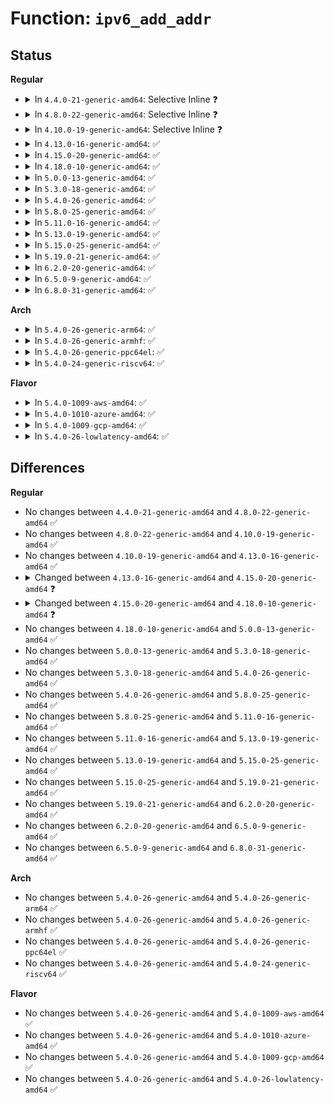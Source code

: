 # Function: <code>ipv6_add_addr</code>

## Status
<b>Regular</b>
<ul>
<li>
<details>
<summary>In <code>4.4.0-21-generic-amd64</code>: Selective Inline ❓</summary>

```c
struct inet6_ifaddr * ipv6_add_addr(struct inet6_dev * idev, const struct in6_addr * addr, const struct in6_addr * peer_addr, int pfxlen, int scope, u32 flags, u32 valid_lft, u32 prefered_lft)
```

```json
{
  "name": "ipv6_add_addr",
  "collision_type": "Unique Static",
  "inline_type": "Selective",
  "funcs": [
    {
      "addr": 18446744071587013760,
      "name": "ipv6_add_addr",
      "external": false,
      "loc": "net/ipv6/addrconf.c:899",
      "file": "net/ipv6/addrconf.c",
      "inline": "not declared, inlined",
      "caller_inline": [],
      "caller_func": [
        "net/ipv6/addrconf.c:add_addr",
        "net/ipv6/addrconf.c:addrconf_add_linklocal",
        "net/ipv6/addrconf.c:ipv6_create_tempaddr",
        "net/ipv6/addrconf.c:inet6_addr_add",
        "net/ipv6/addrconf.c:addrconf_dad_failure",
        "net/ipv6/addrconf.c:addrconf_prefix_rcv"
      ]
    }
  ],
  "symbols": [
    {
      "addr": 18446744071587013760,
      "name": "ipv6_add_addr",
      "section": ".text",
      "bind": "STB_LOCAL",
      "size": 1020
    }
  ]
}
```
</details>
</li>
<li>
<details>
<summary>In <code>4.8.0-22-generic-amd64</code>: Selective Inline ❓</summary>

```c
struct inet6_ifaddr * ipv6_add_addr(struct inet6_dev * idev, const struct in6_addr * addr, const struct in6_addr * peer_addr, int pfxlen, int scope, u32 flags, u32 valid_lft, u32 prefered_lft)
```

```json
{
  "name": "ipv6_add_addr",
  "collision_type": "Unique Static",
  "inline_type": "Selective",
  "funcs": [
    {
      "addr": 18446744071587460688,
      "name": "ipv6_add_addr",
      "external": false,
      "loc": "net/ipv6/addrconf.c:913",
      "file": "net/ipv6/addrconf.c",
      "inline": "not declared, inlined",
      "caller_inline": [],
      "caller_func": [
        "net/ipv6/addrconf.c:addrconf_add_linklocal",
        "net/ipv6/addrconf.c:add_addr",
        "net/ipv6/addrconf.c:inet6_addr_add",
        "net/ipv6/addrconf.c:addrconf_prefix_rcv_add_addr",
        "net/ipv6/addrconf.c:addrconf_dad_failure",
        "net/ipv6/addrconf.c:ipv6_create_tempaddr"
      ]
    }
  ],
  "symbols": [
    {
      "addr": 18446744071587460688,
      "name": "ipv6_add_addr",
      "section": ".text",
      "bind": "STB_LOCAL",
      "size": 1105
    }
  ]
}
```
</details>
</li>
<li>
<details>
<summary>In <code>4.10.0-19-generic-amd64</code>: Selective Inline ❓</summary>

```c
struct inet6_ifaddr * ipv6_add_addr(struct inet6_dev * idev, const struct in6_addr * addr, const struct in6_addr * peer_addr, int pfxlen, int scope, u32 flags, u32 valid_lft, u32 prefered_lft)
```

```json
{
  "name": "ipv6_add_addr",
  "collision_type": "Unique Static",
  "inline_type": "Selective",
  "funcs": [
    {
      "addr": 18446744071587664192,
      "name": "ipv6_add_addr",
      "external": false,
      "loc": "net/ipv6/addrconf.c:940",
      "file": "net/ipv6/addrconf.c",
      "inline": "not declared, inlined",
      "caller_inline": [],
      "caller_func": [
        "net/ipv6/addrconf.c:addrconf_add_linklocal",
        "net/ipv6/addrconf.c:add_addr",
        "net/ipv6/addrconf.c:inet6_addr_add",
        "net/ipv6/addrconf.c:addrconf_prefix_rcv_add_addr",
        "net/ipv6/addrconf.c:addrconf_dad_failure",
        "net/ipv6/addrconf.c:ipv6_create_tempaddr"
      ]
    }
  ],
  "symbols": [
    {
      "addr": 18446744071587664192,
      "name": "ipv6_add_addr",
      "section": ".text",
      "bind": "STB_LOCAL",
      "size": 1108
    }
  ]
}
```
</details>
</li>
<li>
<details>
<summary>In <code>4.13.0-16-generic-amd64</code>: ✅</summary>

```c
struct inet6_ifaddr * ipv6_add_addr(struct inet6_dev * idev, const struct in6_addr * addr, const struct in6_addr * peer_addr, int pfxlen, int scope, u32 flags, u32 valid_lft, u32 prefered_lft)
```

```json
{
  "name": "ipv6_add_addr",
  "collision_type": "Unique Static",
  "inline_type": "No",
  "funcs": [
    {
      "addr": 18446744071587823008,
      "name": "ipv6_add_addr",
      "external": false,
      "loc": "net/ipv6/addrconf.c:959",
      "file": "net/ipv6/addrconf.c",
      "inline": "seen, unknown",
      "caller_inline": [],
      "caller_func": [
        "net/ipv6/addrconf.c:addrconf_add_linklocal",
        "net/ipv6/addrconf.c:add_addr",
        "net/ipv6/addrconf.c:inet6_addr_add",
        "net/ipv6/addrconf.c:addrconf_prefix_rcv_add_addr",
        "net/ipv6/addrconf.c:addrconf_dad_failure",
        "net/ipv6/addrconf.c:ipv6_create_tempaddr"
      ]
    }
  ],
  "symbols": [
    {
      "addr": 18446744071587823008,
      "name": "ipv6_add_addr",
      "section": ".text",
      "bind": "STB_LOCAL",
      "size": 1378
    }
  ]
}
```
</details>
</li>
<li>
<details>
<summary>In <code>4.15.0-20-generic-amd64</code>: ✅</summary>

```c
struct inet6_ifaddr * ipv6_add_addr(struct inet6_dev * idev, const struct in6_addr * addr, const struct in6_addr * peer_addr, int pfxlen, int scope, u32 flags, u32 valid_lft, u32 prefered_lft, bool can_block, struct netlink_ext_ack * extack)
```

```json
{
  "name": "ipv6_add_addr",
  "collision_type": "Unique Static",
  "inline_type": "No",
  "funcs": [
    {
      "addr": 18446744071588353184,
      "name": "ipv6_add_addr",
      "external": false,
      "loc": "net/ipv6/addrconf.c:1001",
      "file": "net/ipv6/addrconf.c",
      "inline": "seen, unknown",
      "caller_inline": [],
      "caller_func": [
        "net/ipv6/addrconf.c:addrconf_add_linklocal",
        "net/ipv6/addrconf.c:add_addr",
        "net/ipv6/addrconf.c:inet6_addr_add",
        "net/ipv6/addrconf.c:addrconf_prefix_rcv_add_addr",
        "net/ipv6/addrconf.c:addrconf_dad_failure",
        "net/ipv6/addrconf.c:ipv6_create_tempaddr"
      ]
    }
  ],
  "symbols": [
    {
      "addr": 18446744071588353184,
      "name": "ipv6_add_addr",
      "section": ".text",
      "bind": "STB_LOCAL",
      "size": 1459
    }
  ]
}
```
</details>
</li>
<li>
<details>
<summary>In <code>4.18.0-10-generic-amd64</code>: ✅</summary>

```c
struct inet6_ifaddr * ipv6_add_addr(struct inet6_dev * idev, struct ifa6_config * cfg, bool can_block, struct netlink_ext_ack * extack)
```

```json
{
  "name": "ipv6_add_addr",
  "collision_type": "Unique Static",
  "inline_type": "No",
  "funcs": [
    {
      "addr": 18446744071588710544,
      "name": "ipv6_add_addr",
      "external": false,
      "loc": "net/ipv6/addrconf.c:989",
      "file": "net/ipv6/addrconf.c",
      "inline": "seen, unknown",
      "caller_inline": [],
      "caller_func": [
        "net/ipv6/addrconf.c:addrconf_add_linklocal",
        "net/ipv6/addrconf.c:add_addr",
        "net/ipv6/addrconf.c:inet6_addr_add",
        "net/ipv6/addrconf.c:addrconf_prefix_rcv_add_addr",
        "net/ipv6/addrconf.c:addrconf_dad_failure",
        "net/ipv6/addrconf.c:ipv6_create_tempaddr"
      ]
    }
  ],
  "symbols": [
    {
      "addr": 18446744071588710544,
      "name": "ipv6_add_addr",
      "section": ".text",
      "bind": "STB_LOCAL",
      "size": 1530
    }
  ]
}
```
</details>
</li>
<li>
<details>
<summary>In <code>5.0.0-13-generic-amd64</code>: ✅</summary>

```c
struct inet6_ifaddr * ipv6_add_addr(struct inet6_dev * idev, struct ifa6_config * cfg, bool can_block, struct netlink_ext_ack * extack)
```

```json
{
  "name": "ipv6_add_addr",
  "collision_type": "Unique Static",
  "inline_type": "No",
  "funcs": [
    {
      "addr": 18446744071588930000,
      "name": "ipv6_add_addr",
      "external": false,
      "loc": "net/ipv6/addrconf.c:1003",
      "file": "net/ipv6/addrconf.c",
      "inline": "seen, unknown",
      "caller_inline": [],
      "caller_func": [
        "net/ipv6/addrconf.c:addrconf_add_linklocal",
        "net/ipv6/addrconf.c:add_addr",
        "net/ipv6/addrconf.c:inet6_addr_add",
        "net/ipv6/addrconf.c:addrconf_prefix_rcv_add_addr",
        "net/ipv6/addrconf.c:addrconf_dad_failure",
        "net/ipv6/addrconf.c:ipv6_create_tempaddr"
      ]
    }
  ],
  "symbols": [
    {
      "addr": 18446744071588930000,
      "name": "ipv6_add_addr",
      "section": ".text",
      "bind": "STB_LOCAL",
      "size": 1438
    }
  ]
}
```
</details>
</li>
<li>
<details>
<summary>In <code>5.3.0-18-generic-amd64</code>: ✅</summary>

```c
struct inet6_ifaddr * ipv6_add_addr(struct inet6_dev * idev, struct ifa6_config * cfg, bool can_block, struct netlink_ext_ack * extack)
```

```json
{
  "name": "ipv6_add_addr",
  "collision_type": "Unique Static",
  "inline_type": "No",
  "funcs": [
    {
      "addr": 18446744071589372608,
      "name": "ipv6_add_addr",
      "external": false,
      "loc": "net/ipv6/addrconf.c:1037",
      "file": "net/ipv6/addrconf.c",
      "inline": "seen, unknown",
      "caller_inline": [],
      "caller_func": [
        "net/ipv6/addrconf.c:addrconf_add_linklocal",
        "net/ipv6/addrconf.c:add_addr",
        "net/ipv6/addrconf.c:inet6_addr_add",
        "net/ipv6/addrconf.c:addrconf_prefix_rcv_add_addr",
        "net/ipv6/addrconf.c:addrconf_dad_failure",
        "net/ipv6/addrconf.c:ipv6_create_tempaddr"
      ]
    }
  ],
  "symbols": [
    {
      "addr": 18446744071589372608,
      "name": "ipv6_add_addr",
      "section": ".text",
      "bind": "STB_LOCAL",
      "size": 1495
    }
  ]
}
```
</details>
</li>
<li>
<details>
<summary>In <code>5.4.0-26-generic-amd64</code>: ✅</summary>

```c
struct inet6_ifaddr * ipv6_add_addr(struct inet6_dev * idev, struct ifa6_config * cfg, bool can_block, struct netlink_ext_ack * extack)
```

```json
{
  "name": "ipv6_add_addr",
  "collision_type": "Unique Static",
  "inline_type": "No",
  "funcs": [
    {
      "addr": 18446744071589597040,
      "name": "ipv6_add_addr",
      "external": false,
      "loc": "net/ipv6/addrconf.c:1037",
      "file": "net/ipv6/addrconf.c",
      "inline": "seen, unknown",
      "caller_inline": [],
      "caller_func": [
        "net/ipv6/addrconf.c:addrconf_add_linklocal",
        "net/ipv6/addrconf.c:add_addr",
        "net/ipv6/addrconf.c:inet6_addr_add",
        "net/ipv6/addrconf.c:addrconf_prefix_rcv_add_addr",
        "net/ipv6/addrconf.c:addrconf_dad_failure",
        "net/ipv6/addrconf.c:ipv6_create_tempaddr"
      ]
    }
  ],
  "symbols": [
    {
      "addr": 18446744071589597040,
      "name": "ipv6_add_addr",
      "section": ".text",
      "bind": "STB_LOCAL",
      "size": 1498
    }
  ]
}
```
</details>
</li>
<li>
<details>
<summary>In <code>5.8.0-25-generic-amd64</code>: ✅</summary>

```c
struct inet6_ifaddr * ipv6_add_addr(struct inet6_dev * idev, struct ifa6_config * cfg, bool can_block, struct netlink_ext_ack * extack)
```

```json
{
  "name": "ipv6_add_addr",
  "collision_type": "Unique Static",
  "inline_type": "No",
  "funcs": [
    {
      "addr": 18446744071590603328,
      "name": "ipv6_add_addr",
      "external": false,
      "loc": "net/ipv6/addrconf.c:1037",
      "file": "net/ipv6/addrconf.c",
      "inline": "seen, unknown",
      "caller_inline": [],
      "caller_func": [
        "net/ipv6/addrconf.c:addrconf_add_linklocal",
        "net/ipv6/addrconf.c:add_addr",
        "net/ipv6/addrconf.c:inet6_addr_add",
        "net/ipv6/addrconf.c:addrconf_prefix_rcv_add_addr",
        "net/ipv6/addrconf.c:addrconf_dad_failure"
      ]
    }
  ],
  "symbols": [
    {
      "addr": 18446744071590603328,
      "name": "ipv6_add_addr",
      "section": ".text",
      "bind": "STB_LOCAL",
      "size": 1443
    }
  ]
}
```
</details>
</li>
<li>
<details>
<summary>In <code>5.11.0-16-generic-amd64</code>: ✅</summary>

```c
struct inet6_ifaddr * ipv6_add_addr(struct inet6_dev * idev, struct ifa6_config * cfg, bool can_block, struct netlink_ext_ack * extack)
```

```json
{
  "name": "ipv6_add_addr",
  "collision_type": "Unique Static",
  "inline_type": "No",
  "funcs": [
    {
      "addr": 18446744071590664048,
      "name": "ipv6_add_addr",
      "external": false,
      "loc": "net/ipv6/addrconf.c:1037",
      "file": "net/ipv6/addrconf.c",
      "inline": "seen, unknown",
      "caller_inline": [],
      "caller_func": [
        "net/ipv6/addrconf.c:addrconf_add_linklocal",
        "net/ipv6/addrconf.c:add_addr",
        "net/ipv6/addrconf.c:inet6_addr_add",
        "net/ipv6/addrconf.c:addrconf_prefix_rcv_add_addr",
        "net/ipv6/addrconf.c:addrconf_dad_failure"
      ]
    }
  ],
  "symbols": [
    {
      "addr": 18446744071590664048,
      "name": "ipv6_add_addr",
      "section": ".text",
      "bind": "STB_LOCAL",
      "size": 1443
    }
  ]
}
```
</details>
</li>
<li>
<details>
<summary>In <code>5.13.0-19-generic-amd64</code>: ✅</summary>

```c
struct inet6_ifaddr * ipv6_add_addr(struct inet6_dev * idev, struct ifa6_config * cfg, bool can_block, struct netlink_ext_ack * extack)
```

```json
{
  "name": "ipv6_add_addr",
  "collision_type": "Unique Static",
  "inline_type": "No",
  "funcs": [
    {
      "addr": 18446744071590589616,
      "name": "ipv6_add_addr",
      "external": false,
      "loc": "net/ipv6/addrconf.c:1039",
      "file": "net/ipv6/addrconf.c",
      "inline": "seen, unknown",
      "caller_inline": [],
      "caller_func": [
        "net/ipv6/addrconf.c:addrconf_add_linklocal",
        "net/ipv6/addrconf.c:add_addr",
        "net/ipv6/addrconf.c:inet6_addr_add",
        "net/ipv6/addrconf.c:addrconf_prefix_rcv_add_addr",
        "net/ipv6/addrconf.c:addrconf_dad_failure"
      ]
    }
  ],
  "symbols": [
    {
      "addr": 18446744071590589616,
      "name": "ipv6_add_addr",
      "section": ".text",
      "bind": "STB_LOCAL",
      "size": 1746
    }
  ]
}
```
</details>
</li>
<li>
<details>
<summary>In <code>5.15.0-25-generic-amd64</code>: ✅</summary>

```c
struct inet6_ifaddr * ipv6_add_addr(struct inet6_dev * idev, struct ifa6_config * cfg, bool can_block, struct netlink_ext_ack * extack)
```

```json
{
  "name": "ipv6_add_addr",
  "collision_type": "Unique Static",
  "inline_type": "No",
  "funcs": [
    {
      "addr": 18446744071591402272,
      "name": "ipv6_add_addr",
      "external": false,
      "loc": "net/ipv6/addrconf.c:1046",
      "file": "net/ipv6/addrconf.c",
      "inline": "seen, unknown",
      "caller_inline": [],
      "caller_func": [
        "net/ipv6/addrconf.c:addrconf_add_linklocal",
        "net/ipv6/addrconf.c:add_addr",
        "net/ipv6/addrconf.c:inet6_addr_add",
        "net/ipv6/addrconf.c:addrconf_prefix_rcv_add_addr",
        "net/ipv6/addrconf.c:addrconf_dad_failure"
      ]
    }
  ],
  "symbols": [
    {
      "addr": 18446744071591402272,
      "name": "ipv6_add_addr",
      "section": ".text",
      "bind": "STB_LOCAL",
      "size": 1746
    }
  ]
}
```
</details>
</li>
<li>
<details>
<summary>In <code>5.19.0-21-generic-amd64</code>: ✅</summary>

```c
struct inet6_ifaddr * ipv6_add_addr(struct inet6_dev * idev, struct ifa6_config * cfg, bool can_block, struct netlink_ext_ack * extack)
```

```json
{
  "name": "ipv6_add_addr",
  "collision_type": "Unique Static",
  "inline_type": "No",
  "funcs": [
    {
      "addr": 18446744071593078560,
      "name": "ipv6_add_addr",
      "external": false,
      "loc": "net/ipv6/addrconf.c:1055",
      "file": "net/ipv6/addrconf.c",
      "inline": "seen, unknown",
      "caller_inline": [],
      "caller_func": [
        "net/ipv6/addrconf.c:addrconf_add_linklocal",
        "net/ipv6/addrconf.c:add_addr",
        "net/ipv6/addrconf.c:inet6_addr_add",
        "net/ipv6/addrconf.c:addrconf_prefix_rcv_add_addr",
        "net/ipv6/addrconf.c:addrconf_dad_failure"
      ]
    }
  ],
  "symbols": [
    {
      "addr": 18446744071593078560,
      "name": "ipv6_add_addr",
      "section": ".text",
      "bind": "STB_LOCAL",
      "size": 1684
    }
  ]
}
```
</details>
</li>
<li>
<details>
<summary>In <code>6.2.0-20-generic-amd64</code>: ✅</summary>

```c
struct inet6_ifaddr * ipv6_add_addr(struct inet6_dev * idev, struct ifa6_config * cfg, bool can_block, struct netlink_ext_ack * extack)
```

```json
{
  "name": "ipv6_add_addr",
  "collision_type": "Unique Static",
  "inline_type": "No",
  "funcs": [
    {
      "addr": 18446744071594972848,
      "name": "ipv6_add_addr",
      "external": false,
      "loc": "net/ipv6/addrconf.c:1055",
      "file": "net/ipv6/addrconf.c",
      "inline": "seen, unknown",
      "caller_inline": [],
      "caller_func": [
        "net/ipv6/addrconf.c:addrconf_add_linklocal",
        "net/ipv6/addrconf.c:add_addr",
        "net/ipv6/addrconf.c:inet6_addr_add",
        "net/ipv6/addrconf.c:addrconf_prefix_rcv_add_addr",
        "net/ipv6/addrconf.c:addrconf_dad_failure"
      ]
    }
  ],
  "symbols": [
    {
      "addr": 18446744071594972848,
      "name": "ipv6_add_addr",
      "section": ".text",
      "bind": "STB_LOCAL",
      "size": 1676
    }
  ]
}
```
</details>
</li>
<li>
<details>
<summary>In <code>6.5.0-9-generic-amd64</code>: ✅</summary>

```c
struct inet6_ifaddr * ipv6_add_addr(struct inet6_dev * idev, struct ifa6_config * cfg, bool can_block, struct netlink_ext_ack * extack)
```

```json
{
  "name": "ipv6_add_addr",
  "collision_type": "Unique Static",
  "inline_type": "No",
  "funcs": [
    {
      "addr": 18446744071595365600,
      "name": "ipv6_add_addr",
      "external": false,
      "loc": "net/ipv6/addrconf.c:1054",
      "file": "net/ipv6/addrconf.c",
      "inline": "seen, unknown",
      "caller_inline": [],
      "caller_func": [
        "net/ipv6/addrconf.c:addrconf_add_linklocal",
        "net/ipv6/addrconf.c:add_addr",
        "net/ipv6/addrconf.c:inet6_addr_add",
        "net/ipv6/addrconf.c:addrconf_prefix_rcv_add_addr",
        "net/ipv6/addrconf.c:addrconf_dad_failure"
      ]
    }
  ],
  "symbols": [
    {
      "addr": 18446744071595365600,
      "name": "ipv6_add_addr",
      "section": ".text",
      "bind": "STB_LOCAL",
      "size": 1611
    }
  ]
}
```
</details>
</li>
<li>
<details>
<summary>In <code>6.8.0-31-generic-amd64</code>: ✅</summary>

```c
struct inet6_ifaddr * ipv6_add_addr(struct inet6_dev * idev, struct ifa6_config * cfg, bool can_block, struct netlink_ext_ack * extack)
```

```json
{
  "name": "ipv6_add_addr",
  "collision_type": "Unique Static",
  "inline_type": "No",
  "funcs": [
    {
      "addr": 18446744071596206528,
      "name": "ipv6_add_addr",
      "external": false,
      "loc": "net/ipv6/addrconf.c:1073",
      "file": "net/ipv6/addrconf.c",
      "inline": "seen, unknown",
      "caller_inline": [],
      "caller_func": [
        "net/ipv6/addrconf.c:addrconf_add_linklocal",
        "net/ipv6/addrconf.c:add_addr",
        "net/ipv6/addrconf.c:inet6_addr_add",
        "net/ipv6/addrconf.c:addrconf_prefix_rcv_add_addr",
        "net/ipv6/addrconf.c:addrconf_dad_failure"
      ]
    }
  ],
  "symbols": [
    {
      "addr": 18446744071596206528,
      "name": "ipv6_add_addr",
      "section": ".text",
      "bind": "STB_LOCAL",
      "size": 1746
    }
  ]
}
```
</details>
</li>
</ul>
<b>Arch</b>
<ul>
<li>
<details>
<summary>In <code>5.4.0-26-generic-arm64</code>: ✅</summary>

```c
struct inet6_ifaddr * ipv6_add_addr(struct inet6_dev * idev, struct ifa6_config * cfg, bool can_block, struct netlink_ext_ack * extack)
```

```json
{
  "name": "ipv6_add_addr",
  "collision_type": "Unique Static",
  "inline_type": "No",
  "funcs": [
    {
      "addr": 18446603336503274080,
      "name": "ipv6_add_addr",
      "external": false,
      "loc": "net/ipv6/addrconf.c:1037",
      "file": "net/ipv6/addrconf.c",
      "inline": "seen, unknown",
      "caller_inline": [],
      "caller_func": [
        "net/ipv6/addrconf.c:addrconf_add_linklocal",
        "net/ipv6/addrconf.c:add_addr",
        "net/ipv6/addrconf.c:inet6_addr_add",
        "net/ipv6/addrconf.c:addrconf_prefix_rcv_add_addr",
        "net/ipv6/addrconf.c:addrconf_dad_failure",
        "net/ipv6/addrconf.c:ipv6_create_tempaddr"
      ]
    }
  ],
  "symbols": [
    {
      "addr": 18446603336503274080,
      "name": "ipv6_add_addr",
      "section": ".text",
      "bind": "STB_LOCAL",
      "size": 1292
    }
  ]
}
```
</details>
</li>
<li>
<details>
<summary>In <code>5.4.0-26-generic-armhf</code>: ✅</summary>

```c
struct inet6_ifaddr * ipv6_add_addr(struct inet6_dev * idev, struct ifa6_config * cfg, bool can_block, struct netlink_ext_ack * extack)
```

```json
{
  "name": "ipv6_add_addr",
  "collision_type": "Unique Static",
  "inline_type": "No",
  "funcs": [
    {
      "addr": 3235944212,
      "name": "ipv6_add_addr",
      "external": false,
      "loc": "net/ipv6/addrconf.c:1037",
      "file": "net/ipv6/addrconf.c",
      "inline": "seen, unknown",
      "caller_inline": [],
      "caller_func": [
        "net/ipv6/addrconf.c:addrconf_add_linklocal",
        "net/ipv6/addrconf.c:add_addr",
        "net/ipv6/addrconf.c:inet6_addr_add",
        "net/ipv6/addrconf.c:addrconf_prefix_rcv_add_addr",
        "net/ipv6/addrconf.c:addrconf_dad_failure",
        "net/ipv6/addrconf.c:ipv6_create_tempaddr"
      ]
    }
  ],
  "symbols": [
    {
      "addr": 3235944212,
      "name": "ipv6_add_addr",
      "section": ".text",
      "bind": "STB_LOCAL",
      "size": 1380
    }
  ]
}
```
</details>
</li>
<li>
<details>
<summary>In <code>5.4.0-26-generic-ppc64el</code>: ✅</summary>

```c
struct inet6_ifaddr * ipv6_add_addr(struct inet6_dev * idev, struct ifa6_config * cfg, bool can_block, struct netlink_ext_ack * extack)
```

```json
{
  "name": "ipv6_add_addr",
  "collision_type": "Unique Static",
  "inline_type": "No",
  "funcs": [
    {
      "addr": 13835058055297016816,
      "name": "ipv6_add_addr",
      "external": false,
      "loc": "net/ipv6/addrconf.c:1037",
      "file": "net/ipv6/addrconf.c",
      "inline": "seen, unknown",
      "caller_inline": [],
      "caller_func": [
        "net/ipv6/addrconf.c:addrconf_add_linklocal",
        "net/ipv6/addrconf.c:add_addr",
        "net/ipv6/addrconf.c:inet6_addr_add",
        "net/ipv6/addrconf.c:addrconf_prefix_rcv_add_addr",
        "net/ipv6/addrconf.c:addrconf_dad_failure",
        "net/ipv6/addrconf.c:ipv6_create_tempaddr"
      ]
    }
  ],
  "symbols": [
    {
      "addr": 13835058055297016816,
      "name": "ipv6_add_addr",
      "section": ".text",
      "bind": "STB_LOCAL",
      "size": 1792
    }
  ]
}
```
</details>
</li>
<li>
<details>
<summary>In <code>5.4.0-24-generic-riscv64</code>: ✅</summary>

```c
struct inet6_ifaddr * ipv6_add_addr(struct inet6_dev * idev, struct ifa6_config * cfg, bool can_block, struct netlink_ext_ack * extack)
```

```json
{
  "name": "ipv6_add_addr",
  "collision_type": "Unique Static",
  "inline_type": "No",
  "funcs": [
    {
      "addr": 18446743936279297490,
      "name": "ipv6_add_addr",
      "external": false,
      "loc": "net/ipv6/addrconf.c:1037",
      "file": "net/ipv6/addrconf.c",
      "inline": "seen, unknown",
      "caller_inline": [],
      "caller_func": [
        "net/ipv6/addrconf.c:addrconf_add_linklocal",
        "net/ipv6/addrconf.c:add_addr",
        "net/ipv6/addrconf.c:inet6_addr_add",
        "net/ipv6/addrconf.c:addrconf_prefix_rcv_add_addr",
        "net/ipv6/addrconf.c:addrconf_dad_failure",
        "net/ipv6/addrconf.c:ipv6_create_tempaddr"
      ]
    }
  ],
  "symbols": [
    {
      "addr": 18446743936279297490,
      "name": "ipv6_add_addr",
      "section": ".text",
      "bind": "STB_LOCAL",
      "size": 1284
    }
  ]
}
```
</details>
</li>
</ul>
<b>Flavor</b>
<ul>
<li>
<details>
<summary>In <code>5.4.0-1009-aws-amd64</code>: ✅</summary>

```c
struct inet6_ifaddr * ipv6_add_addr(struct inet6_dev * idev, struct ifa6_config * cfg, bool can_block, struct netlink_ext_ack * extack)
```

```json
{
  "name": "ipv6_add_addr",
  "collision_type": "Unique Static",
  "inline_type": "No",
  "funcs": [
    {
      "addr": 18446744071589201408,
      "name": "ipv6_add_addr",
      "external": false,
      "loc": "net/ipv6/addrconf.c:1037",
      "file": "net/ipv6/addrconf.c",
      "inline": "seen, unknown",
      "caller_inline": [],
      "caller_func": [
        "net/ipv6/addrconf.c:addrconf_add_linklocal",
        "net/ipv6/addrconf.c:add_addr",
        "net/ipv6/addrconf.c:inet6_addr_add",
        "net/ipv6/addrconf.c:addrconf_prefix_rcv_add_addr",
        "net/ipv6/addrconf.c:addrconf_dad_failure",
        "net/ipv6/addrconf.c:ipv6_create_tempaddr"
      ]
    }
  ],
  "symbols": [
    {
      "addr": 18446744071589201408,
      "name": "ipv6_add_addr",
      "section": ".text",
      "bind": "STB_LOCAL",
      "size": 1498
    }
  ]
}
```
</details>
</li>
<li>
<details>
<summary>In <code>5.4.0-1010-azure-amd64</code>: ✅</summary>

```c
struct inet6_ifaddr * ipv6_add_addr(struct inet6_dev * idev, struct ifa6_config * cfg, bool can_block, struct netlink_ext_ack * extack)
```

```json
{
  "name": "ipv6_add_addr",
  "collision_type": "Unique Static",
  "inline_type": "No",
  "funcs": [
    {
      "addr": 18446744071588926400,
      "name": "ipv6_add_addr",
      "external": false,
      "loc": "net/ipv6/addrconf.c:1037",
      "file": "net/ipv6/addrconf.c",
      "inline": "seen, unknown",
      "caller_inline": [],
      "caller_func": [
        "net/ipv6/addrconf.c:addrconf_add_linklocal",
        "net/ipv6/addrconf.c:add_addr",
        "net/ipv6/addrconf.c:inet6_addr_add",
        "net/ipv6/addrconf.c:addrconf_prefix_rcv_add_addr",
        "net/ipv6/addrconf.c:addrconf_dad_failure",
        "net/ipv6/addrconf.c:ipv6_create_tempaddr"
      ]
    }
  ],
  "symbols": [
    {
      "addr": 18446744071588926400,
      "name": "ipv6_add_addr",
      "section": ".text",
      "bind": "STB_LOCAL",
      "size": 1498
    }
  ]
}
```
</details>
</li>
<li>
<details>
<summary>In <code>5.4.0-1009-gcp-amd64</code>: ✅</summary>

```c
struct inet6_ifaddr * ipv6_add_addr(struct inet6_dev * idev, struct ifa6_config * cfg, bool can_block, struct netlink_ext_ack * extack)
```

```json
{
  "name": "ipv6_add_addr",
  "collision_type": "Unique Static",
  "inline_type": "No",
  "funcs": [
    {
      "addr": 18446744071589638272,
      "name": "ipv6_add_addr",
      "external": false,
      "loc": "net/ipv6/addrconf.c:1037",
      "file": "net/ipv6/addrconf.c",
      "inline": "seen, unknown",
      "caller_inline": [],
      "caller_func": [
        "net/ipv6/addrconf.c:addrconf_add_linklocal",
        "net/ipv6/addrconf.c:add_addr",
        "net/ipv6/addrconf.c:inet6_addr_add",
        "net/ipv6/addrconf.c:addrconf_prefix_rcv_add_addr",
        "net/ipv6/addrconf.c:addrconf_dad_failure",
        "net/ipv6/addrconf.c:ipv6_create_tempaddr"
      ]
    }
  ],
  "symbols": [
    {
      "addr": 18446744071589638272,
      "name": "ipv6_add_addr",
      "section": ".text",
      "bind": "STB_LOCAL",
      "size": 1498
    }
  ]
}
```
</details>
</li>
<li>
<details>
<summary>In <code>5.4.0-26-lowlatency-amd64</code>: ✅</summary>

```c
struct inet6_ifaddr * ipv6_add_addr(struct inet6_dev * idev, struct ifa6_config * cfg, bool can_block, struct netlink_ext_ack * extack)
```

```json
{
  "name": "ipv6_add_addr",
  "collision_type": "Unique Static",
  "inline_type": "No",
  "funcs": [
    {
      "addr": 18446744071589687264,
      "name": "ipv6_add_addr",
      "external": false,
      "loc": "net/ipv6/addrconf.c:1037",
      "file": "net/ipv6/addrconf.c",
      "inline": "seen, unknown",
      "caller_inline": [],
      "caller_func": [
        "net/ipv6/addrconf.c:addrconf_add_linklocal",
        "net/ipv6/addrconf.c:add_addr",
        "net/ipv6/addrconf.c:inet6_addr_add",
        "net/ipv6/addrconf.c:addrconf_prefix_rcv_add_addr",
        "net/ipv6/addrconf.c:addrconf_dad_failure",
        "net/ipv6/addrconf.c:ipv6_create_tempaddr"
      ]
    }
  ],
  "symbols": [
    {
      "addr": 18446744071589687264,
      "name": "ipv6_add_addr",
      "section": ".text",
      "bind": "STB_LOCAL",
      "size": 1519
    }
  ]
}
```
</details>
</li>
</ul>

## Differences
<b>Regular</b>
<ul>
<li>
No changes between <code>4.4.0-21-generic-amd64</code> and <code>4.8.0-22-generic-amd64</code> ✅
</li>
<li>
No changes between <code>4.8.0-22-generic-amd64</code> and <code>4.10.0-19-generic-amd64</code> ✅
</li>
<li>
No changes between <code>4.10.0-19-generic-amd64</code> and <code>4.13.0-16-generic-amd64</code> ✅
</li>
<li>
<details>
<summary>Changed between <code>4.13.0-16-generic-amd64</code> and <code>4.15.0-20-generic-amd64</code> ❓</summary>
<ul>
<li>
<b>Param added. </b>
<code>bool can_block</code>
</li>
<li>
<b>Param added. </b>
<code>struct netlink_ext_ack * extack</code>
</li>
</ul>
</details>
</li>
<li>
<details>
<summary>Changed between <code>4.15.0-20-generic-amd64</code> and <code>4.18.0-10-generic-amd64</code> ❓</summary>
<ul>
<li>
<b>Param added. </b>
<code>struct ifa6_config * cfg</code>
</li>
<li>
<b>Param removed. </b>
<code>const struct in6_addr * addr</code>
</li>
<li>
<b>Param removed. </b>
<code>const struct in6_addr * peer_addr</code>
</li>
<li>
<b>Param removed. </b>
<code>int pfxlen</code>
</li>
<li>
<b>Param removed. </b>
<code>int scope</code>
</li>
<li>
<b>Param removed. </b>
<code>u32 flags</code>
</li>
<li>
<b>Param removed. </b>
<code>u32 valid_lft</code>
</li>
<li>
<b>Param removed. </b>
<code>u32 prefered_lft</code>
</li>
<li>
<b>Param reordered. </b>
<code>idev, addr, peer_addr, pfxlen, scope, flags, valid_lft, prefered_lft, can_block, extack</code> ➡️ <code>idev, cfg, can_block, extack</code>
</li>
</ul>
</details>
</li>
<li>
No changes between <code>4.18.0-10-generic-amd64</code> and <code>5.0.0-13-generic-amd64</code> ✅
</li>
<li>
No changes between <code>5.0.0-13-generic-amd64</code> and <code>5.3.0-18-generic-amd64</code> ✅
</li>
<li>
No changes between <code>5.3.0-18-generic-amd64</code> and <code>5.4.0-26-generic-amd64</code> ✅
</li>
<li>
No changes between <code>5.4.0-26-generic-amd64</code> and <code>5.8.0-25-generic-amd64</code> ✅
</li>
<li>
No changes between <code>5.8.0-25-generic-amd64</code> and <code>5.11.0-16-generic-amd64</code> ✅
</li>
<li>
No changes between <code>5.11.0-16-generic-amd64</code> and <code>5.13.0-19-generic-amd64</code> ✅
</li>
<li>
No changes between <code>5.13.0-19-generic-amd64</code> and <code>5.15.0-25-generic-amd64</code> ✅
</li>
<li>
No changes between <code>5.15.0-25-generic-amd64</code> and <code>5.19.0-21-generic-amd64</code> ✅
</li>
<li>
No changes between <code>5.19.0-21-generic-amd64</code> and <code>6.2.0-20-generic-amd64</code> ✅
</li>
<li>
No changes between <code>6.2.0-20-generic-amd64</code> and <code>6.5.0-9-generic-amd64</code> ✅
</li>
<li>
No changes between <code>6.5.0-9-generic-amd64</code> and <code>6.8.0-31-generic-amd64</code> ✅
</li>
</ul>
<b>Arch</b>
<ul>
<li>
No changes between <code>5.4.0-26-generic-amd64</code> and <code>5.4.0-26-generic-arm64</code> ✅
</li>
<li>
No changes between <code>5.4.0-26-generic-amd64</code> and <code>5.4.0-26-generic-armhf</code> ✅
</li>
<li>
No changes between <code>5.4.0-26-generic-amd64</code> and <code>5.4.0-26-generic-ppc64el</code> ✅
</li>
<li>
No changes between <code>5.4.0-26-generic-amd64</code> and <code>5.4.0-24-generic-riscv64</code> ✅
</li>
</ul>
<b>Flavor</b>
<ul>
<li>
No changes between <code>5.4.0-26-generic-amd64</code> and <code>5.4.0-1009-aws-amd64</code> ✅
</li>
<li>
No changes between <code>5.4.0-26-generic-amd64</code> and <code>5.4.0-1010-azure-amd64</code> ✅
</li>
<li>
No changes between <code>5.4.0-26-generic-amd64</code> and <code>5.4.0-1009-gcp-amd64</code> ✅
</li>
<li>
No changes between <code>5.4.0-26-generic-amd64</code> and <code>5.4.0-26-lowlatency-amd64</code> ✅
</li>
</ul>
